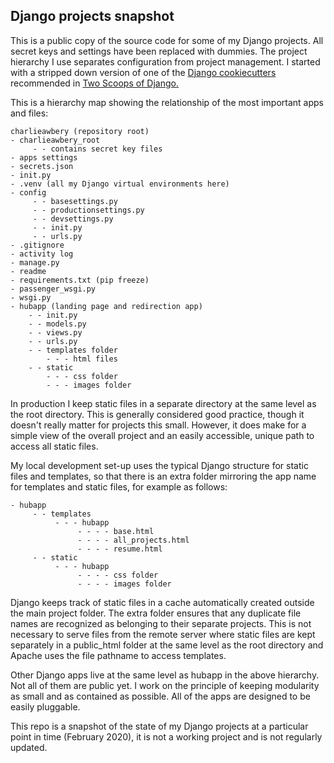 ## Django projects snapshot

This is a public copy of the source code for some of my Django projects. All secret keys and settings have been replaced with dummies. The project hierarchy I use separates configuration from project management. I started with a stripped down version of one of the [Django cookiecutters](https://cookiecutter-django.readthedocs.io/en/latest/) recommended in [Two Scoops of Django.](https://www.amazon.com/Two-Scoops-Django-Best-Practices/dp/0981467342)

This is a hierarchy map showing the relationship of the most important apps and files: 
```
charlieawbery (repository root)
- charlieawbery_root
     - - contains secret key files
- apps settings
- secrets.json
- init.py
- .venv (all my Django virtual environments here)
- config 
     - - basesettings.py
     - - productionsettings.py
     - - devsettings.py
     - - init.py
     - - urls.py
- .gitignore
- activity log
- manage.py
- readme
- requirements.txt (pip freeze)
- passenger_wsgi.py
- wsgi.py
- hubapp (landing page and redirection app)
    - - init.py
    - - models.py
    - - views.py
    - - urls.py
    - - templates folder
        - - - html files
    - - static
        - - - css folder
        - - - images folder

```

In production I keep static files in a separate directory at the same level as the root directory. This is generally considered good practice, though it doesn't really matter for projects this small. However, it does make for a simple view of the overall project and an easily accessible, unique path to access all static files. 

My local development set-up uses the typical Django structure for static files and templates, so that there is an extra folder mirroring the app name for templates and static files, for example as follows:

```
- hubapp
     - - templates
          - - - hubapp
               - - - - base.html
               - - - - all_projects.html
               - - - - resume.html 
     - - static
          - - - hubapp
               - - - - css folder
               - - - - images folder

```
Django keeps track of static files in a cache automatically created outside the main project folder. The extra folder ensures that any duplicate file names are recognized as belonging to their separate projects. This is not necessary to serve files from the remote server where static files are kept separately in a public_html folder at the same level as the root directory and Apache uses the file pathname to access templates. 

Other Django apps live at the same level as hubapp in the above hierarchy. Not all of them are public yet. I work on the principle of keeping modularity as small and as contained as possible. All of the apps are designed to be easily pluggable. 

This repo is a snapshot of the state of my Django projects at a particular point in time (February 2020), it is not a working project and is not regularly updated. 


